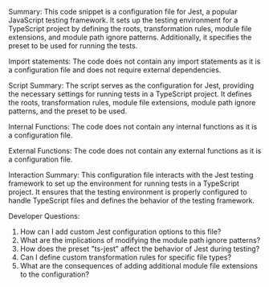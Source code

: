 Summary:
This code snippet is a configuration file for Jest, a popular JavaScript testing framework. It sets up the testing environment for a TypeScript project by defining the roots, transformation rules, module file extensions, and module path ignore patterns. Additionally, it specifies the preset to be used for running the tests.

Import statements:
The code does not contain any import statements as it is a configuration file and does not require external dependencies.

Script Summary:
The script serves as the configuration for Jest, providing the necessary settings for running tests in a TypeScript project. It defines the roots, transformation rules, module file extensions, module path ignore patterns, and the preset to be used.

Internal Functions:
The code does not contain any internal functions as it is a configuration file.

External Functions:
The code does not contain any external functions as it is a configuration file.

Interaction Summary:
This configuration file interacts with the Jest testing framework to set up the environment for running tests in a TypeScript project. It ensures that the testing environment is properly configured to handle TypeScript files and defines the behavior of the testing framework.

Developer Questions:
1. How can I add custom Jest configuration options to this file?
2. What are the implications of modifying the module path ignore patterns?
3. How does the preset "ts-jest" affect the behavior of Jest during testing?
4. Can I define custom transformation rules for specific file types?
5. What are the consequences of adding additional module file extensions to the configuration?